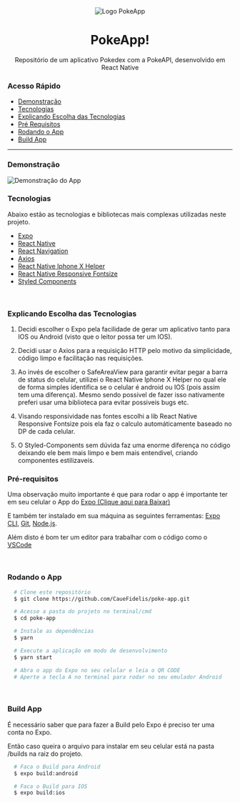 <div align='center'>
  <img alt='Logo PokeApp' src='./assets/logo.png' style='margin: 0 auto'/>
</div>
<h1 align='center'>
  PokeApp!
</h1>

<p align="center">Repositório de um aplicativo Pokedex com a PokeAPI, desenvolvido em React Native</p>

### Acesso Rápido

- <a href="#demonstração">Demonstração</a>
- <a href="#tecnologias">Tecnologias</a>
- <a href="#explicando-escolha-das-tecnologias">Explicando Escolha das Tecnologias</a>
- <a href="#prrequisitos">Pré Requisitos</a>
- <a href="#rodando-o-app">Rodando o App</a>
- <a href="#build-app">Build App</a>

---

### Demonstração

<img alt='Demonstração do App' src='./github/demo.gif' style='margin: 0 auto'/>

<br>

### Tecnologias

Abaixo estão as tecnologias e bibliotecas mais complexas utilizadas neste projeto.

- [Expo](https://docs.expo.dev/get-started/installation/)
- [React Native](https://reactnative.dev/docs/getting-started)
- [React Navigation](https://reactnavigation.org/docs/getting-started/)
- [Axios](https://axios-http.com/)
- [React Native Iphone X Helper](https://github.com/ptelad/react-native-iphone-x-helper)
- [React Native Responsive Fontsize](https://github.com/heyman333/react-native-responsive-fontSize)
- [Styled Components](https://styled-components.com/)

<br>

### Explicando Escolha das Tecnologias

1. Decidi escolher o Expo pela facilidade de gerar um aplicativo tanto para IOS ou Android (visto que o leitor possa ter um IOS).

2. Decidi usar o Axios para a requisição HTTP pelo motivo da simplicidade, código limpo e facilitação nas requisições.

3. Ao invés de escolher o SafeAreaView para garantir evitar pegar a barra de status do celular, utilizei o React Native Iphone X Helper no qual ele de forma simples identifica se o celular é android ou IOS (pois assim tem uma diferença). Mesmo sendo possivel de fazer isso nativamente preferi usar uma biblioteca para evitar possiveis bugs etc.

4. Visando responsividade nas fontes escolhi a lib React Native Responsive Fontsize pois ela faz o calculo automáticamente baseado no DP de cada celular.

5. O Styled-Components sem dúvida faz uma enorme diferença no código deixando ele bem mais limpo e bem mais entendivel, criando componentes estilizaveis.

### Pré-requisitos

Uma observação muito importante é que para rodar o app é importante ter em seu celular o App do [Expo (Clique aqui para Baixar)](https://play.google.com/store/apps/details?id=host.exp.exponent)

E também ter instalado em sua máquina as seguintes ferramentas: [Expo CLI](https://docs.expo.dev/get-started/installation/),
[Git](https://git-scm.com), [Node.js](https://nodejs.org/pt-br/).

Além disto é bom ter um editor para trabalhar com o código como o [VSCode](https://code.visualstudio.com/)

<br>

### Rodando o App

```bash
  # Clone este repositório
  $ git clone https://github.com/CaueFidelis/poke-app.git

  # Acesse a pasta do projeto no terminal/cmd
  $ cd poke-app

  # Instale as dependências
  $ yarn

  # Execute a aplicação em modo de desenvolvimento
  $ yarn start

  # Abra o app do Expo no seu celular e leia o QR CODE
  # Aperte a tecla A no terminal para rodar no seu emulador Android
```

<br>

### Build App

É necessário saber que para fazer a Build pelo Expo é preciso ter uma conta no Expo.

Então caso queira o arquivo para instalar em seu celular está na pasta /builds na raiz do projeto.

```bash
  # Faca o Build para Android
  $ expo build:android

  # Faca o Build para IOS
  $ expo build:ios
```
